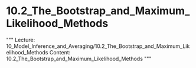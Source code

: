 # 10.2_The_Bootstrap_and_Maximum_Likelihood_Methods
"""
Lecture: 10_Model_Inference_and_Averaging/10.2_The_Bootstrap_and_Maximum_Likelihood_Methods
Content: 10.2_The_Bootstrap_and_Maximum_Likelihood_Methods
"""

